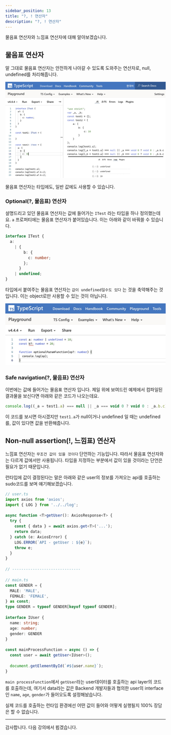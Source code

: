 ```yaml
---
sidebar_position: 13
title: "?, ! 연산자"
description: "?, ! 연산자"
---
```


<head>
  <meta name="title" content="Basic 학습 | 기초부터 시작하는 타입스크립트" data-rh="true" />
  <meta name="description" content="?, ! 연산자" data-rh="true" />
  <meta property="og:title" content="Basic 학습 | 기초부터 시작하는 타입스크립트" data-rh="true" />
  <meta property="og:description" content="?, ! 연산자" data-rh="true" />
</head>

물음표 연산자와 느낌표 연산자에 대해 알아보겠습니다.

## 물음표 연산자

말 그대로 물음표 연산자는 안전하게 나아갈 수 있도록 도와주는 연산자로, null, undefined를 처리해줍니다.

![compiled safe navigation](/img/basic-study/safe-navigation-non-null-assertion/compiled-safe-navigation.jpg)

물음표 연산자는 타입에도, 일반 값에도 사용할 수 있습니다.

### Optional(?, 물음표) 연산자

설명드리고 있던 물음표 연산자는 값에 들어가는
`ITest` 라는 타입을 하나 정의했는데요. `a` 프로퍼티에는 물음표 연산자가 붙어있습니다. 이는 아래와 같이 바꿔쓸 수 있습니다.

```ts
interface ITest {
  a:
    | {
        b: {
          c: number;
        };
      }
    | undefined;
}
```

타입에서 붙여주는 물음표 연산자는 `값이 undefined일수도 있다` 는 것을 축약해주는 것입니다.
이는 object로만 사용할 수 있는 것이 아닙니다.

![optional operator](/img/basic-study/safe-navigation-non-null-assertion/optional-operator.jpg)

### Safe navigation(?, 물음표) 연산자

이번에는 값에 들어가는 물음표 연산자 입니다.
제일 위에 보여드린 예제에서 컴파일된 결과물을 보신다면 아래와 같은 코드가 나오는데요.

```js
console.log((_a = test1.a) === null || _a === void 0 ? void 0 : _a.b.c);
```

이 코드를 보시면 아시겠지만 `test1.a`가 null이거나 undefined 일 때는 undefined를, 값이 있다면 값을 반환해줍니다.

## Non-null assertion(!, 느낌표) 연산자

느낌표 연산자는 `무조건 값이 있을 것이다` 단언하는 기능입니다. 따라서 물음표 연산자와는 다르게 값에서만 사용됩니다.
타입을 지정하는 부분에서 값이 있을 것이라는 단언은 필요가 없기 때문입니다.

런타입에 값이 결정된다는 말은 아래와 같은 user의 정보를 가져오는 api를 호출하는 sudo코드를 보며 얘기해보겠습니다.

```ts
// user.ts
import axios from 'axios';
import { LOG } from '../../log';

async function <T>getUser(): AxiosResponse<T> {
  try {
    const { data } = await axios.get<T>('...');
    return data;
  } catch (e: AxiosError) {
    LOG.ERROR(`API - getUser : ${e}`);
    throw e;
  }
}

// ------------------------------

// main.ts
const GENDER = {
  MALE: 'MALE',
  FEMALE: 'FEMALE',
} as const;
type GENDER = typeof GENDER[keyof typeof GENDER];

interface IUser {
  name: string;
  age: number;
  gender: GENDER
}

const mainProcessFunction = async () => {
  const user = await getUser<IUser>();

  document.getElementById(`#${user.name}`);
}
```

`main processFunction`에서 `getUser`라는 user데이터를 호출하는 api layer의 코드를 호출하는데,
여기서 data라는 값은 Backend 개발자들과 협의한 user의 interface인 `name`, `age`, `gender`가 들어오도록 설정해놨습니다.

실제 코드를 호출하는 런타임 환경에선 어떤 값이 들어와 어떻게 실행될지 100% 장담은 할 수 없습니다.

---

감사합니다. 다음 강의에서 뵙겠습니다.
